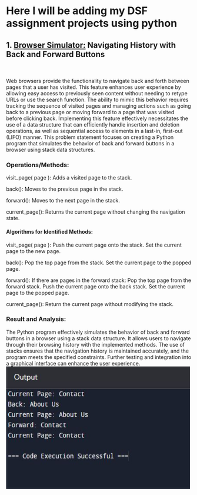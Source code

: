 <h1>Here I will be adding my DSF assignment projects using python</h1>
<h2>1. <a href="Browser Simulator.py">Browser Simulator:</a> Navigating History with Back and Forward Buttons</h2>
<br>
<br>
Web browsers provide the functionality to navigate back and forth between pages that a user has visited. This feature enhances user experience by allowing easy access to previously seen content without needing to retype URLs or use the search function. The ability to mimic this behavior requires tracking the sequence of visited pages and managing actions such as going back to a previous page or moving forward to a page that was visited before clicking back. Implementing this feature effectively necessitates the use of a data structure that can efficiently handle insertion and deletion operations, as well as sequential access to elements in a last-in, first-out (LIFO) manner. This problem statement focuses on creating a Python program that simulates the behavior of back and forward buttons in a browser using stack data structures.


<h3>Operations/Methods:</h3>

visit_page( page ): Adds a visited page to the stack.

back(): Moves to the previous page in the stack.

forward(): Moves to the next page in the stack.

current_page(): Returns the current page without changing the navigation state.

 <h4>Algorithms for Identified Methods:</h4>

visit_page( page ): 
 Push the current page onto the stack.
 Set the current page to the new page.

back():
 Pop the top page from the stack.
 Set the current page to the popped page.

forward():
If there are pages in the forward stack:
Pop the top page from the forward stack.
Push the current page onto the back stack.
Set the current page to the popped page.

current_page():
 Return the current page without modifying the stack.

<h3>Result and Analysis:</h3>
The Python program effectively simulates the behavior of back and forward buttons in a browser using a stack data structure. It allows users to navigate through their browsing history with the implemented methods. The use of stacks ensures that the navigation history is maintained accurately, and the program meets the specified constraints. Further testing and integration into a graphical interface can enhance the user experience.


<img src="BrowserSimulatorOutput.JPG" width="500" height="333">

